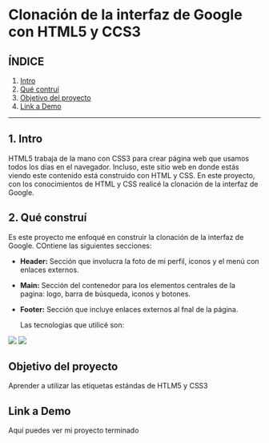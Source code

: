 # Clonación de la interfaz de Google con HTML5 y CCS3

## **ÍNDICE**

1. [Intro](#)
2. [Qué contruí](#)
3. [Objetivo del proyecto](#)
4. [Link a Demo](#)

****

## 1. Intro
HTML5 trabaja de la mano con CSS3 para crear página web que usamos todos los días en el navegador. Incluso, este sitio web en donde estás viendo este contenido está construido con HTML y CSS. En este proyecto, con los conocimientos de HTML y CSS realicé la clonación de la interfaz de Google.

## 2. Qué construí
Es este proyecto me enfoqué en construir la clonación de la interfaz de Google. 
COntiene las siguientes secciones:

+ **Header:** Sección que involucra la foto de mi perfil, iconos y el menú con enlaces externos.

+ **Main:** Sección del contenedor para los elementos centrales de la pagina: logo, barra de búsqueda, iconos y botones.
  
+ **Footer:** Sección que incluye enlaces externos al fnal de la página.

  Las tecnologias que utilicé son:
<img src="https://img.shields.io/badge/HTML5-E34F26?style=for-the-badge&logo=html5&logoColor=white" />
<img src="https://img.shields.io/badge/CSS3-1572B6?style=for-the-badge&logo=css3&logoColor=white" />

## Objetivo del proyecto
Aprender a utilizar las etiquetas estándas de HTLM5 y CSS3

## Link a Demo
Aquí puedes ver mi proyecto terminado 

  
